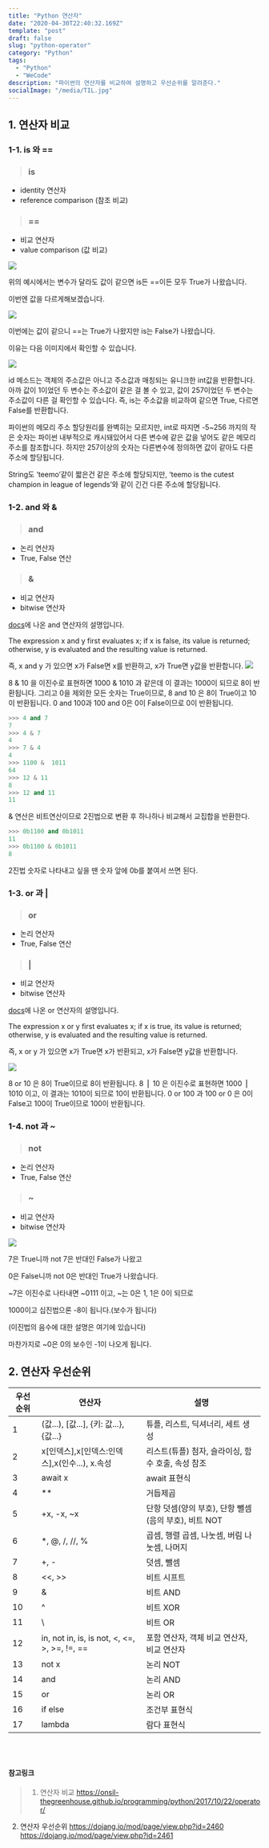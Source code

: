 ```yaml
---
title: "Python 연산자"
date: "2020-04-30T22:40:32.169Z"
template: "post"
draft: false
slug: "python-operator"
category: "Python"
tags:
  - "Python"
  - "WeCode"
description: "파이썬의 연산자를 비교하여 설명하고 우선순위를 알려준다."
socialImage: "/media/TIL.jpg"
---
```


## 1. 연산자 비교
### 1-1. is 와 ==

> ### is
- identity 연산자
- reference comparison (참조 비교)
>
> ### ==
- 비교 연산자
- value comparison (값 비교)

![](/media/is_op_1.png)

위의 예시에서는 변수가 달라도 값이 같으면 is든 ==이든 모두 True가 나왔습니다.

이번엔 값을 다르게해보겠습니다.

![](/media/is_op_2.png)

이번에는 값이 같으니 ==는 True가 나왔지만 is는 False가 나왔습니다.

이유는 다음 이미지에서 확인할 수 있습니다.

![](/media/is_op_3.png)

id 메소드는 객체의 주소값은 아니고 주소값과 매칭되는 유니크한 int값을 반환합니다.
아까 값이 1이었던 두 변수는 주소값이 같은 걸 볼 수 있고,
값이 257이었던 두 변수는 주소값이 다른 걸 확인할 수 있습니다.
즉, is는 주소값을 비교하여 같으면 True, 다르면 False를 반환합니다.

파이썬의 메모리 주소 할당원리를 완벽히는 모르지만,
int로 따지면 -5~256 까지의 작은 숫자는 파이썬 내부적으로 캐시돼있어서
다른 변수에 같은 값을 넣어도 같은 메모리 주소를 참조합니다.
하지만 257이상의 숫자는 다른변수에 정의하면 값이 같아도 다른 주소에 할당됩니다.

String도 ‘teemo’같이 짧은건 같은 주소에 할당되지만,
‘teemo is the cutest champion in league of legends’와 같이 긴건 다른 주소에 할당됩니다.

### 1-2. and 와 &
> ### and
- 논리 연산자
- True, False 연산
>
> ### &
- 비교 연산자
- bitwise 연산자

[docs](https://docs.python.org/2/reference/expressions.html#boolean-operations)에 나온 and 연산자의 설명입니다.

The expression x and y first evaluates x; if x is false, its value is returned; otherwise, y is evaluated and the resulting value is returned.

즉, x and y 가 있으면 x가 False면 x를 반환하고, x가 True면 y값을 반환합니다.
![](/media/and_1.png)

8 & 10 을 이진수로 표현하면 1000 & 1010 과 같은데 이 결과는 1000이 되므로 8이 반환됩니다.
그리고 0을 제외한 모든 숫자는 True이므로, 8 and 10 은 8이 True이고 10이 반환됩니다.
0 and 100과 100 and 0은 0이 False이므로 0이 반환됩니다.

```python
>>> 4 and 7
7
>>> 4 & 7
4
>>> 7 & 4
4
>>> 1100 &  1011
64
>>> 12 & 11
8
>>> 12 and 11
11
```
& 연산은 비트연산이므로 2진법으로 변환 후 하나하나 비교해서 교집합을 반환한다.

```python
>>> 0b1100 and 0b1011
11
>>> 0b1100 & 0b1011
8
```
2진법 숫자로 나타내고 싶을 땐 숫자 앞에 0b를 붙여서 쓰면 된다.

### 1-3. or 과 |
> ### or
- 논리 연산자
- True, False 연산
>
> ### |
- 비교 연산자
- bitwise 연산자

[docs](https://docs.python.org/2/reference/expressions.html#boolean-operations)에 나온 or 연산자의 설명입니다.

The expression x or y first evaluates x; if x is true, its value is returned; otherwise, y is evaluated and the resulting value is returned.

즉, x or y 가 있으면 x가 True면 x가 반환되고, x가 False면 y값을 반환합니다.

![](/media/or_1.png)

8 or 10 은 8이 True이므로 8이 반환됩니다.
8 ⎪ 10 은 이진수로 표현하면 1000 ⎪ 1010 이고, 이 결과는 1010이 되므로 10이 반환됩니다.
0 or 100 과 100 or 0 은 0이 False고 100이 True이므로 100이 반환됩니다.

### 1-4. not 과 ~
> ### not
- 논리 연산자
- True, False 연산
>
> ### ~
- 비교 연산자
- bitwise 연산자

![](/media/not_1.png)

7은 True니까 not 7은 반대인 False가 나왔고

0은 False니까 not 0은 반대인 True가 나왔습니다.

~7은 이진수로 나타내면 ~0111 이고, ~는 0은 1, 1은 0이 되므로

1000이고 십진법으론 -8이 됩니다.(보수가 됩니다)

(이진법의 음수에 대한 설명은 여기에 있습니다)

마찬가지로 ~0은 0의 보수인 -1이 나오게 됩니다.

## 2. 연산자 우선순위

우선순위|연산자|설명
-------|-----------|----------
1 | (값...), [값...], {키: 값...}, {값...}|튜플, 리스트, 딕셔너리, 세트 생성
2 |x[인덱스],x[인덱스:인덱스],x(인수...), x.속성 |리스트(튜플) 첨자, 슬라이싱, 함수 호출, 속성 참조
3| await x | await 표현식
4 | ** |거듭제곱
5 | +x, -x, ~x | 단항 덧셈(양의 부호), 단항 뺄셈(음의 부호), 비트 NOT
6 | *, @, /, //, % | 곱셈, 행렬 곱셈, 나눗셈, 버림 나눗셈, 나머지
7 | +, - | 덧셈, 뺄셈
8 | <<, >> | 비트 시프트
9 | & | 비트 AND
10 | ^ | 비트 XOR
11 | \ | 비트 OR
12 | in, not in, is, is not, <, <=, >, >=, !=, == | 포함 연산자, 객체 비교 연산자, 비교 연산자
13 | not x | 논리 NOT
14 | and | 논리 AND
15 | or | 논리 OR
16 | if else | 조건부 표현식
17 | lambda | 람다 표현식

<br>
<br>

#### 참고링크
> 1. 연산자 비교
https://onsil-thegreenhouse.github.io/programming/python/2017/10/22/operator/
2. 연산자 우선순위
https://dojang.io/mod/page/view.php?id=2460
https://dojang.io/mod/page/view.php?id=2461